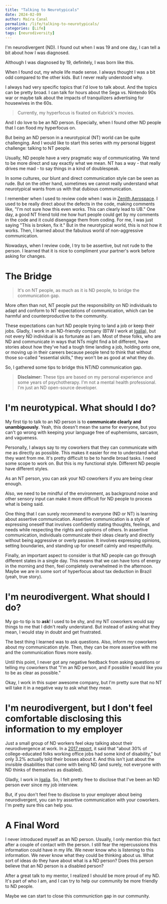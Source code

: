 ```yaml
---
title: "Talking to Neurotypicals"
date: 2024-02-09
author: Maíra Canal
permalink: /life/talking-to-neurotypicals/
categories: [Life]
tags: [neurodiversity]
---
```


I'm neurodivergent (ND). I found out when I was 19 and one day, I can tell a bit
about how I was diagnosed.

Although I was diagnosed by 19, definitely, I was born like this.

When I found out, my whole life made sense. I always thought I was a bit odd
compared to the other kids. But I never really understood why.

I always had very specific topics that I'd love to talk about. And the topics
can be pretty broad. I can talk for hours about the Sega vs. Nintendo 90s war
or maybe talk about the impacts of tranquilizers advertising for housewives
in the 60s.

> Currently, my hyperfocus is fixated on Kubrick's movies.

And I do love to be an ND person. Especially, when I found other ND people
that I can flood my hyperfocus on.

But being an ND person in a neurotypical (NT) world can be quite challenging.
And I would like to start this series with my personal biggest challenge:
talking to NT people.

Usually, ND people have a very pragmatic way of communicating. We tend to be
more direct and say exactly what we mean. NT has a way - that really drives
me mad - to say things in a kind of doublespeak.

In some cultures, our blunt and direct communication style can be seen as rude.
But on the other hand, sometimes we cannot really understand what neurotypical
wants from us with that dubious communication.

I remember when I used to review code when I was in
[Zenith Aerospace](https://zenith.eesc.usp.br/en). I used to be really direct
about the defects in the code, making comments like, "I'm not sure how this even
works. This can clearly lead to UB." One day, a good NT friend told me how hurt
people could get by my comments in the code and it could disengage them from
coding. For me, I was just saying "This is broken, fix it." But in the neurotypical
world, this is not how it works. Then, I learned about the fabulous world of
non-aggressive communication.

Nowadays, when I review code, I try to be assertive, but not rude to the person.
I learned that it is nice to compliment your partner's work before asking for changes.

# The Bridge

> It's on NT people, as much as it is ND people, to bridge the communication gap.

More often than not, NT people put the responsibility on ND individuals to adapt
and conform to NT expectations of communication, which can be harmful and
counterproductive to the community.

These expectations can hurt ND people trying to land a job or keep their jobs.
Gladly, I work in an ND-friendly company (BTW I work at [Igalia](https://www.igalia.com/)),
but not every ND individual is as fortunate as I am. Most of these folks, who
are ND and communicate in ways that NTs might find a bit different, have stories
about how they've had a tough time landing a job, holding onto one, or moving up
in their careers because people tend to think that without those so-called
"essential skills," they won't be as good at what they do.

So, I gathered some tips to bridge this NT/ND communication gap.

> **Disclaimer:** These tips are based on my personal experience and some years
> of psychotherapy. I'm not a mental health professional. I'm just an ND open-source developer.

# I'm neurotypical. What should I do?

My first tip to talk to an ND person is to **communicate clearly and unambiguously**.
Yeah, this doesn't mean the same for everyone, but you can't go wrong with
keeping your language free of euphemisms, sarcasm, and vagueness.

Personally, I always say to my coworkers that they can communicate with me as
directly as possible. This makes it easier for me to understand what they want
from me. It's pretty difficult to be to handle broad tasks. I need some scope to
work on. But this is my functional style. Different ND people have different styles.

As an NT person, you can ask your ND coworkers if you are being clear enough.

Also, we need to be mindful of the environment, as background noise and other
sensory input can make it more difficult for ND people to process what is being said.

One thing that I can surely recommend to everyone (ND or NT) is learning about
assertive communication. Assertive communication is a style of expressing oneself
that involves confidently stating thoughts, feelings, and needs while respecting
the rights and opinions of others. In assertive communication, individuals
communicate their ideas clearly and directly without being aggressive or overly
passive. It involves expressing opinions, setting boundaries, and standing up
for oneself calmly and respectfully.

Finally, an important aspect to consider is that ND people can go through
different states in a single day. This means that we can have tons of energy in
the morning and then, feel completely overwhelmed in the afternoon. Maybe we are
in some sort of hyperfocus about tax deduction in Brazil (yeah, true story).

# I'm neurodivergent. What should I do?

My go-to tip is to **ask**! I used to be shy, and my NT coworkers would say
things to me that I didn't really understand. But instead of asking what
they mean, I would stay in doubt and get frustrated.

The best thing I learned was to ask questions. Also, inform my coworkers
about my communication style. Then, they can be more assertive with me and
the communication flows more easily.

Until this point, I never got any negative feedback from asking questions
or telling my coworkers that "I'm an ND person, and if possible I would like
you to be as clear as possible."

Okay, I work in this super awesome company, but I'm pretty sure that no NT
will take it in a negative way to ask what they mean.

# I'm neurodivergent, but I don't feel comfortable disclosing this information to my employer

Just a small group of ND workers feel okay talking about their neurodivergence
at work. In a [2017 report](https://www.talentinnovation.org/_private/assets/DisabilitiesInclusion_KeyFindings-CTI.pdf),
it said that "about 30% of college-educated folks working office jobs had some
kind of disability," but only 3.2% actually told their bosses about it. And this
isn't just about the invisible disabilities that come with being ND
(and surely, not everyone with ND thinks of themselves as disabled).

Gladly, I work in [Igalia](https://www.igalia.com/). So, I felt pretty free to
disclose that I've been an ND person ever since my job interview.

But, if you don't feel free to disclose to your employer about being
neurodivergent, you can try assertive communication with your
coworkers. I'm pretty sure this can help you.

# A Final Word

I never introduced myself as an ND person. Usually, I only mention this fact
after a couple of contact with the person. I still fear the repercussions this
information could have in my life. We never know who is listening to this
information. We never know what they could be thinking about us. What sort of
ideas do they have about what is a ND person? Does this person believe that an
ND person is a disabled person?

After a great talk to my mentor, I realized I should be more proud of my ND.
It's part of who I am, and I can try to help our community be more friendly
to ND people.

Maybe we can start to close this communiction gap in our community.
